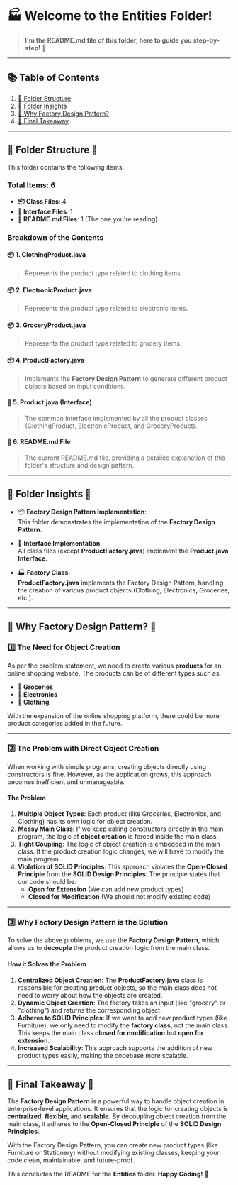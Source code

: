 # 🏭 **Welcome to the Entities Folder!**
> **I'm the README.md file of this folder, here to guide you step-by-step!** 🚀

---

## 📚 **Table of Contents**
1. [📂 Folder Structure](#-folder-structure-)
2. [📘 Folder Insights](#-folder-insights-)
3. [🧠 Why Factory Design Pattern?](#-why-factory-design-pattern-)
4. [📢 Final Takeaway](#-final-takeaway-)

---

## 📂 **Folder Structure** 📂
This folder contains the following items:

### **Total Items: 6**
- **📦 Class Files**: 4
- **🔌 Interface Files**: 1
- **📖 README.md Files**: 1 (The one you're reading)

### **Breakdown of the Contents**
#### 📦 **1. ClothingProduct.java**
> Represents the product type related to clothing items.

#### 📦 **2. ElectronicProduct.java**
> Represents the product type related to electronic items.

#### 📦 **3. GroceryProduct.java**
> Represents the product type related to grocery items.

#### 📦 **4. ProductFactory.java**
> Implements the **Factory Design Pattern** to generate different product objects based on input conditions.

#### 🔌 **5. Product.java (Interface)**
> The common interface implemented by all the product classes (ClothingProduct, ElectronicProduct, and GroceryProduct).

#### 📖 **6. README.md File**
> The current README.md file, providing a detailed explanation of this folder's structure and design pattern.

---

## 📘 **Folder Insights** 📘
- 📦 **Factory Design Pattern Implementation**:  
  This folder demonstrates the implementation of the **Factory Design Pattern**.

- 🔌 **Interface Implementation**:  
  All class files (except **ProductFactory.java**) implement the **Product.java Interface**.

- 🏭 **Factory Class**:  
  **ProductFactory.java** implements the Factory Design Pattern, handling the creation of various product objects (Clothing, Electronics, Groceries, etc.).

---

## 🧠 **Why Factory Design Pattern?** 🧠

### **1️⃣ The Need for Object Creation**
As per the problem statement, we need to create various **products** for an online shopping website. The products can be of different types such as:
- **🛒 Groceries**
- **📱 Electronics**
- **👕 Clothing**

With the expansion of the online shopping platform, there could be more product categories added in the future.

---

### **2️⃣ The Problem with Direct Object Creation**
When working with simple programs, creating objects directly using constructors is fine. However, as the application grows, this approach becomes inefficient and unmanageable.

#### **The Problem**
1. **Multiple Object Types**: Each product (like Groceries, Electronics, and Clothing) has its own logic for object creation.
2. **Messy Main Class**: If we keep calling constructors directly in the main program, the logic of **object creation** is forced inside the main class.
3. **Tight Coupling**: The logic of object creation is embedded in the main class. If the product creation logic changes, we will have to modify the main program.
4. **Violation of SOLID Principles**: This approach violates the **Open-Closed Principle** from the **SOLID Design Principles**. The principle states that our code should be:
    - **Open for Extension** (We can add new product types)
    - **Closed for Modification** (We should not modify existing code)

---

### **3️⃣ Why Factory Design Pattern is the Solution**
To solve the above problems, we use the **Factory Design Pattern**, which allows us to **decouple** the product creation logic from the main class.

#### **How it Solves the Problem**
1. **Centralized Object Creation**: The **ProductFactory.java** class is responsible for creating product objects, so the main class does not need to worry about how the objects are created.
2. **Dynamic Object Creation**: The factory takes an input (like "grocery" or "clothing") and returns the corresponding object.
3. **Adheres to SOLID Principles**: If we want to add new product types (like Furniture), we only need to modify the **factory class**, not the main class. This keeps the main class **closed for modification** but **open for extension**.
4. **Increased Scalability**: This approach supports the addition of new product types easily, making the codebase more scalable.

---

## 📢 **Final Takeaway** 📢
The **Factory Design Pattern** is a powerful way to handle object creation in enterprise-level applications. It ensures that the logic for creating objects is **centralized**, **flexible**, and **scalable**. By decoupling object creation from the main class, it adheres to the **Open-Closed Principle** of the **SOLID Design Principles**.

With the Factory Design Pattern, you can create new product types (like Furniture or Stationery) without modifying existing classes, keeping your code clean, maintainable, and future-proof.

This concludes the README for the **Entities** folder. **Happy Coding!** 🚀
